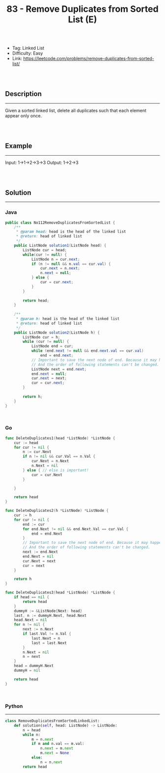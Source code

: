# <center>83 - Remove Duplicates from Sorted List (E)</center> 



<br></br>

* Tag: Linked List
* Difficulty: Easy
* Link: https://leetcode.com/problems/remove-duplicates-from-sorted-list/

<br></br>



## Description
----
Given a sorted linked list, delete all duplicates such that each element appear only once.

<br></br>



## Example
----
Input: 1->1->2->3->3
Output: 1->2->3

<br></br>



## Solution
----
### Java
```java
public class No112RemoveDuplicatesFromSortedList {
	/**
     * @param head: head is the head of the linked list
     * @return: head of linked list
     */
	public ListNode solution1(ListNode head) {
		ListNode cur = head;
		while(cur != null) {
			ListNode n = cur.next;
			if (n != null && n.val == cur.val) {
				cur.next = n.next;
				n.next = null;
			} else {
			    cur = cur.next;
			}
		}
		
		return head;
    }
	
	/**
     * @param h: head is the head of the linked list
     * @return: head of linked list
     */
	public ListNode solution2(ListNode h) {
		ListNode cur = h;
		while (cur != null) {
			ListNode end = cur;
			while (end.next != null && end.next.val == cur.val)
				end = end.next;
			// Important to save the next node of end. Because it may happen that end == cur.
			// And the order of following statements can't be changed.
			ListNode next = end.next;
			end.next = null;
			cur.next = next;
			cur = cur.next;
		}
		
		return h;
	}
}
```

<br>


### Go
```go
func DeleteDuplicates1(head *ListNode) *ListNode {
	cur := head
	for cur != nil {
		n := cur.Next
		if n != nil && cur.Val == n.Val {
			cur.Next = n.Next
			n.Next = nil
		} else { // else is important!
			cur = cur.Next
		}

	}

	return head
}
```

```go
func DeleteDuplicates2(h *ListNode) *ListNode {
	cur := h
	for cur != nil {
		end := cur
		for end.Next != nil && end.Next.Val == cur.Val {
			end = end.Next
		}
		// Important to save the next node of end. Because it may happen that end == cur.
		// And the order of following statements can't be changed.
		next := end.Next
		end.Next = nil
		cur.Next = next
		cur = next
	}

	return h
}
```

```go
func DeleteDuplicates3(head *ListNode) *ListNode {
	if head == nil {
		return head
	}
	dummyH := &ListNode{Next: head}
	last, n := dummyH.Next, head.Next
	head.Next = nil
	for n != nil {
		next := n.Next
		if last.Val != n.Val {
			last.Next = n
			last = last.Next
		}
		n.Next = nil
		n = next
	}
	head = dummyH.Next
	dummyH = nil

	return head
}
```

<br>


### Python
----
```python
class RemoveDuplicatesFromSortedLinkedList:
    def solution(self, head: ListNode) -> ListNode:
        n = head
        while n:
            m = n.next
            if m and n.val == m.val:
                n.next = m.next
                m.next = None
            else:
                n = n.next
        return head
```